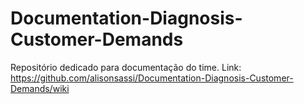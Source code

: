 # Documentation-Diagnosis-Customer-Demands
Repositório dedicado para documentação do time.
Link: https://github.com/alisonsassi/Documentation-Diagnosis-Customer-Demands/wiki
